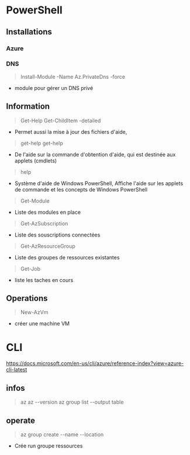 # PowerShell
## Installations
### Azure

### DNS
> Install-Module -Name Az.PrivateDns -force
* module pour gérer un DNS privé

## Information
> Get-Help Get-ChildItem -detailed
* Permet aussi la mise à jour des fichiers d'aide, 
> get-help get-help
* De l'aide sur la commande d'obtention d'aide, qui est destinée aux applets (cmdlets) 
> help
* Système d'aide de Windows PowerShell, Affiche l'aide sur les applets de commande et les concepts de Windows PowerShell
> Get-Module
* Liste des modules en place
> Get-AzSubscription 
* Liste des souscriptions connectées
> Get-AzResourceGroup
* Liste des groupes de ressources existantes
> Get-Job
* liste les taches en cours

## Operations
> New-AzVm
* créer une machine VM

# CLI
https://docs.microsoft.com/en-us/cli/azure/reference-index?view=azure-cli-latest
## infos
> az
> az --version
> az group list --output table
## operate
> az group create --name <name> --location <location>
  * Crée run groupe ressources
